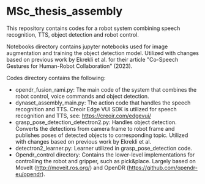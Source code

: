 # MSc_thesis_assembly
This repository contains codes for a robot system combining speech recognition, TTS, object detection and robot control.

Notebooks directory contains jupyter notebooks used for image augmentation and training the object detection model. Utilized with changes based on previous work by Ekrekli et al. for their article "Co-Speech Gestures for Human-Robot Collaboration" (2023).

Codes directory contains the following:

  * opendr_fusion_rami.py: The main code of the system that combines the robot control, voice commands and object detection.
  * dynaset_assembly_main.py: The action code that handles the speech recognition and TTS. Creoir Edge VUI SDK is utilized for speech recognition and TTS, see: https://creoir.com/edgevui/
  * grasp_pose_detection_detectron2.py: Handles object detection. Converts the detections from camera frame to robot frame and publishes poses of detected objects to corresponding topic. Utilized with changes based on previous work by Ekrekli et al.
  * detectron2_learner.py: Learner utilized in grasp_pose_detection code.
  * Opendr_control directory: Contains the lower-level implementations for controlling the robot and gripper, such as pick&place. Largely based on MoveIt (http://moveit.ros.org/) and OpenDR (https://github.com/opendr-eu/opendr).
